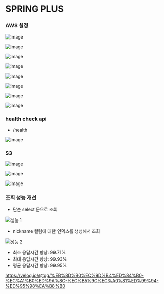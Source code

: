 # SPRING PLUS

### AWS 설정

![image](https://github.com/user-attachments/assets/4d4acd4a-3175-4b9e-a03e-82eb9470324f)

![image](https://github.com/user-attachments/assets/45ce4381-b0eb-42a2-8596-ee3dd87dadfd)

![image](https://github.com/user-attachments/assets/63c0fcf8-c9fc-4ed5-a420-4eb5dfa5b14b)


![image](https://github.com/user-attachments/assets/8c8b5f46-b33d-4896-af0e-704c73637c7f)

![image](https://github.com/user-attachments/assets/b3fc3c48-290e-4e4d-a87e-13e6c11373cc)

![image](https://github.com/user-attachments/assets/be309570-bf02-4754-8530-aa652e807a9b)

![image](https://github.com/user-attachments/assets/10256b68-11af-4a21-afb6-9fe09b47854c)

![image](https://github.com/user-attachments/assets/3e0f8cfd-2a8a-42c3-9bbe-e8e7f228180c)

### health check api

- /health

![image](https://github.com/user-attachments/assets/1ac48e17-0bda-4e55-a6f6-8c9ea0d3f600)

### S3

![image](https://github.com/user-attachments/assets/343326b0-80f0-41b9-8371-ca2887d1dea5)

![image](https://github.com/user-attachments/assets/c0047a7f-237c-4ed3-9d4a-66c9ce7cc30b)

![image](https://github.com/user-attachments/assets/346f2a24-f71f-4f9e-8af5-60c34031293a)

### 조회 성능 개선

- 단순 select 문으로 조회

![성능 1](https://github.com/user-attachments/assets/e8d95ea5-1319-493b-9b03-e6da3dea2314)

- nickname 컬럼에 대한 인덱스를 생성해서 조회

![성능 2](https://github.com/user-attachments/assets/c55d0c72-90b6-46f7-accb-d90034d9681a)

- 최소 응답시간 향상: 99.71%
- 최대 응답시간 향상: 99.93%
- 평균 응답시간 향상: 99.95%

https://velog.io/@tgg/%EB%8D%B0%EC%9D%B4%ED%84%B0-%EC%A1%B0%ED%9A%8C-%EC%B5%9C%EC%A0%81%ED%99%94-%ED%95%98%EA%B8%B0
